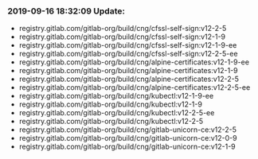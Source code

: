 ### 2019-09-16 18:32:09 Update:

- registry.gitlab.com/gitlab-org/build/cng/cfssl-self-sign:v12-2-5
- registry.gitlab.com/gitlab-org/build/cng/cfssl-self-sign:v12-1-9
- registry.gitlab.com/gitlab-org/build/cng/cfssl-self-sign:v12-1-9-ee
- registry.gitlab.com/gitlab-org/build/cng/cfssl-self-sign:v12-2-5-ee
- registry.gitlab.com/gitlab-org/build/cng/alpine-certificates:v12-1-9-ee
- registry.gitlab.com/gitlab-org/build/cng/alpine-certificates:v12-1-9
- registry.gitlab.com/gitlab-org/build/cng/alpine-certificates:v12-2-5
- registry.gitlab.com/gitlab-org/build/cng/alpine-certificates:v12-2-5-ee
- registry.gitlab.com/gitlab-org/build/cng/kubectl:v12-1-9-ee
- registry.gitlab.com/gitlab-org/build/cng/kubectl:v12-1-9
- registry.gitlab.com/gitlab-org/build/cng/kubectl:v12-2-5-ee
- registry.gitlab.com/gitlab-org/build/cng/kubectl:v12-2-5
- registry.gitlab.com/gitlab-org/build/cng/gitlab-unicorn-ce:v12-2-5
- registry.gitlab.com/gitlab-org/build/cng/gitlab-unicorn-ce:v12-0-9
- registry.gitlab.com/gitlab-org/build/cng/gitlab-unicorn-ce:v12-1-9
